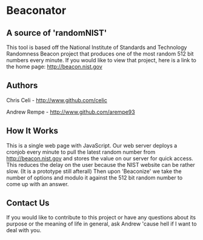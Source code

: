 Beaconator
==========

A source of 'randomNIST'
------------------------

This tool is based off the National Institute of Standards and Technology Randomness Beacon project that produces one of the most random 512 bit numbers every minute. If you would like to view that project, here is a link to the home page: http://beacon.nist.gov

Authors
-------

Chris Celi - http://www.github.com/celic

Andrew Rempe - http://www.github.com/arempe93

How It Works
------------

This is a single web page with JavaScript. Our web server deploys a cronjob every minute to pull the latest random number from http://beacon.nist.gov and stores the value on our server for quick access. This reduces the delay on the user because the NIST website can be rather slow. (It is a prototype still afterall) Then upon 'Beaconize' we take the number of options and modulo it against the 512 bit random number to come up with an answer. 

Contact Us
----------

If you would like to contribute to this project or have any questions about its purpose or the meaning of life in general, ask Andrew 'cause hell if I want to deal with you.
